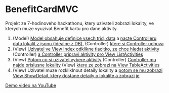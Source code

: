 # BenefitCardMVC
Projekt ze 7-hodinoveho hackathonu, ktery uzivateli zobrazi lokality, ve kterych muze vyuzivat Benefit kartu pro dane aktivity.

1. (Model) [Model obsahuje definice vsech trid, data](https://github.com/spiduso/BenefitCardMVC/tree/6722bda61eb0da4b445b59bdae1a2544ed12b0c2/BenefitCard/BenefitCard/Models) a [nacte Controlleru data lokalit z jsonu (idealne z DB),](https://github.com/spiduso/BenefitCardMVC/blob/6722bda61eb0da4b445b59bdae1a2544ed12b0c2/BenefitCard/BenefitCard/Models/Database.cs#L23) (Controller) [ktere si Controller uchova](https://github.com/spiduso/BenefitCardMVC/blob/6722bda61eb0da4b445b59bdae1a2544ed12b0c2/BenefitCard/BenefitCard/Controllers/HomeController.cs#L18)
2. (View) [Uzivatel ve View Index odklikne tlacitko, ze chce hledat aktivity](https://github.com/spiduso/BenefitCardMVC/blob/6722bda61eb0da4b445b59bdae1a2544ed12b0c2/BenefitCard/BenefitCard/Views/Home/Index.cshtml#L13) (Controller) [a Controller pripravi aktivity pro View ListActivities](https://github.com/spiduso/BenefitCardMVC/blob/6722bda61eb0da4b445b59bdae1a2544ed12b0c2/BenefitCard/BenefitCard/Controllers/HomeController.cs#L30)
3. (View) [Potom co si uzivatel vybere aktivity]() (Controller) [Controller mu najde prislusne lokality](https://github.com/spiduso/BenefitCardMVC/blob/6722bda61eb0da4b445b59bdae1a2544ed12b0c2/BenefitCard/BenefitCard/Controllers/HomeController.cs#L44) (View) [ktere ze zobrazi na View TableActivities](https://github.com/spiduso/BenefitCardMVC/blob/6722bda61eb0da4b445b59bdae1a2544ed12b0c2/BenefitCard/BenefitCard/Views/Home/TableActivities.cshtml#L1)
4. (View) Uzivatel muze rozkliklnout detaily lokality a [potom se mu zobrazi View ShowDetail, ktery dostane detaily o lokalite a zobrazi je](https://github.com/spiduso/BenefitCardMVC/blob/6722bda61eb0da4b445b59bdae1a2544ed12b0c2/BenefitCard/BenefitCard/Views/Home/ShowDetail.cshtml)

[Demo video na YouTube](https://youtu.be/J4zklf-WP40)
